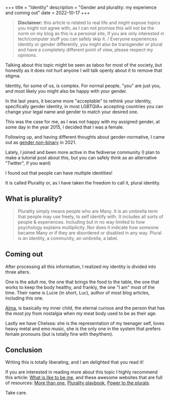 +++
title = "Identity"
description = "Gender and plurality: my experience and coming out"
date = 2022-10-17
+++

> **Disclaimer:** this article is related to real life and might expose topics you might not agree with, as I can not promise this will not be the norm on my blog as this is a personal site, If you are only interested in tech/computer stuff you can safely skip it. / Everyone experiences identity or gender differently, you might also be transgender or plural and have a completely different point of view, please respect my opinions.

Talking about this topic might be seen as taboo for most of the society, but honestly as it does not hurt anyone I will talk openly about it to remove that stigma.

Identity, for some of us, is complex. For normal people, "you" are just you, and most likely you might also be happy with your gender.

In the last years, it became more "acceptable" to rethink your identity, specifically gender identity, in most LGBTQIA+ accepting countries you can change your legal name and gender to match your desired one.

This was the case for me, as I was not happy with my assigned gender, at some day in the year 2015, I decided that I was a female.

Following up, and having different thoughts about gender-normative, I came out as [gender non-binary](https://en.wikipedia.org/wiki/Non-binary_gender) in 2021.

Lately, I joined and been more active in the fediverse community (I plan to make a tutorial post about this, but you can safely think as an alternative "Twitter", if you want)

I found out that people can have multiple identities!

It is called Plurality or, as I have taken the freedom to call it, plural identity.

## What is plurality?

> Plurality simply means people who are Many.
> It is an umbrella term that people may use freely, to self identify with.
> It includes all sorts of people & experiences.
> Including but in no way limited to how psychology explains multiplicity.
> Nor does it indicate how someone became Many or if they are disordered or disabled in any way.
> Plural is an identity, a community, an umbrella, a label.

## Coming out 

After processing all this information, I realized my identity is divided into three alters.

One is the adult me, the one that brings the food to the table, the one that works to keep the body healthy, and frankly, the one "I am" most of the time.
Their name is Lucie (in short, Luc), author of most blog articles, including this one.

[Alma](https://alma.lucdev.net), is basically my inner child, the eternal curious and the person that has the most joy from nostalgia when my meat body used to be as their age.

Lastly we have Chelsea: she is the representation of my teenager self, loves heavy metal and emo music, she is the only one in the system that prefers female pronouns (but is totally fine with they/them).


## Conclusion

Writing this is totally liberating, and I am delighted that you read it!

If you are interested in reading more about this topic I highly recommend this article: [What is like to be me](https://xeiaso.net/blog/what-its-like-to-be-me-2018-06-14), and these awesome websites that are full of resources: [More than one](https://morethanone.info), [Plurality playbook](https://www.pluralpride.com/playbook), [Power to the plurals](https://powertotheplurals.com/).

Take care.

